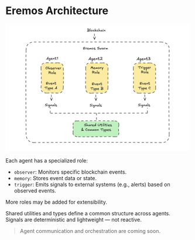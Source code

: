 # Eremos Architecture
![Agent Workflow](./architecture.png "Eremos agent processing Solana events")

Each agent has a specialized role:  
- `observer`: Monitors specific blockchain events.  
- `memory`: Stores event data or state. 
- `trigger`: Emits signals to external systems (e.g., alerts) based on observed events.  

More roles may be added for extensibility.

Shared utilities and types define a common structure across agents.  
Signals are deterministic and lightweight — not reactive.

> Agent communication and orchestration are coming soon.
